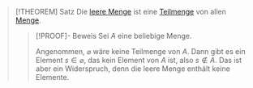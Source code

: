 > [!THEOREM] Satz
> Die [leere Menge](Leere%20Menge.md) ist eine [Teilmenge](Teilmenge.md) von allen [Menge](Menge.md).
> > [!PROOF]- Beweis
> > Sei $A$ eine beliebige Menge.
> > 
> > Angenommen, $\varnothing$ wäre keine Teilmenge von $A$. Dann gibt es ein Element $s \in \varnothing$, das kein Element von $A$ ist, also $s\notin A$. Das ist aber ein Widerspruch, denn die leere Menge enthält keine Elemente.